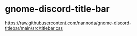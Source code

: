# gnome-discord-title-bar
 
https://raw.githubusercontent.com/nannoda/gnome-discord-titlebar/main/src/titlebar.css